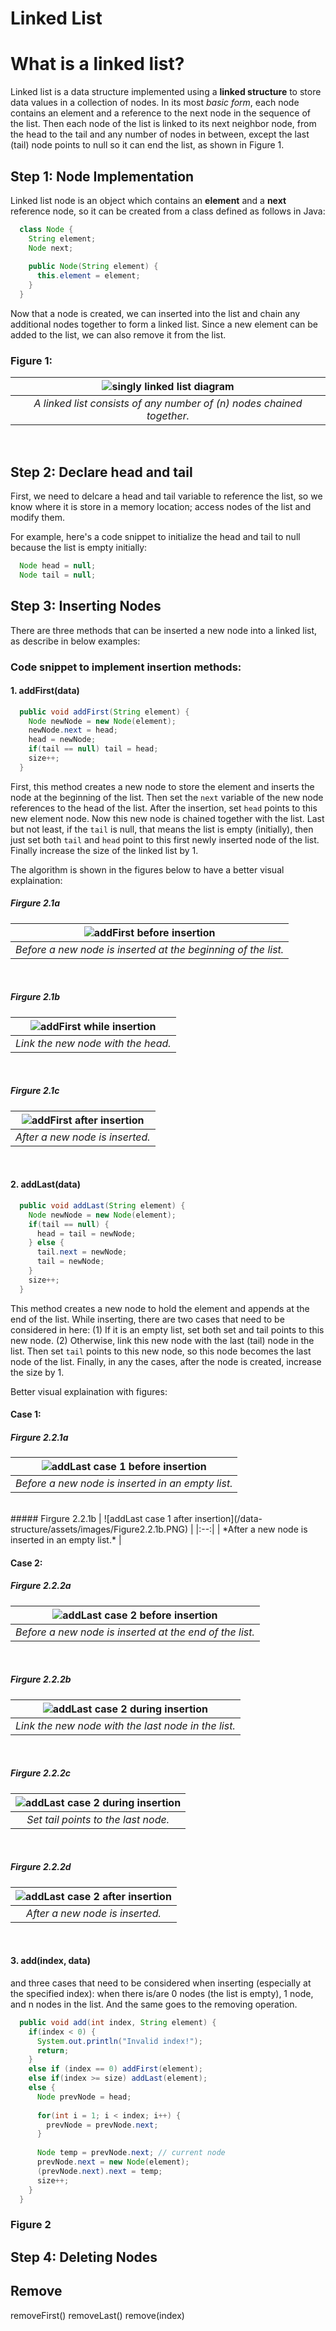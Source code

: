 # Linked List 
# What is a linked list?

Linked list is a data structure implemented using a **linked structure** to store data values in a collection of nodes. In its most *basic form*, each node contains an element and a reference to the next node in the sequence of the list. Then each node of the list is linked to its next neighbor node, from the head to the tail and any number of nodes in between, except the last (tail) node points to null so it can end the list, as shown in Figure 1. 

## Step 1: Node Implementation

Linked list node is an object which contains an **element** and a **next** reference node, so it can be created from a class defined as follows in Java:

```java
  class Node {
    String element;
    Node next;
    
    public Node(String element) {
      this.element = element;
    }
  }
```
  
Now that a node is created, we can inserted into the list and chain any additional nodes together to form a linked list. Since a new element can be added to the list, we can also remove it from the list. 



### Figure 1:
| ![singly linked list diagram](/data-structure/assets/images/figure26.7_linked_list.PNG) |
|:--:|
| *A linked list consists of any number of (n) nodes chained together.* |
<br>


## Step 2: Declare head and tail

First, we need to delcare a head and tail variable to reference the list, so we know where it is store in a memory location; access nodes of the list and modify them.

For example, here's a code snippet to initialize the head and tail to null because the list is empty initially:
```java
  Node head = null;
  Node tail = null;
```


## Step 3: Inserting Nodes 

There are three methods that can be inserted a new node into a linked list, as describe in below examples:

### Code snippet to implement insertion methods:
#### 1. addFirst(data)
```java
  public void addFirst(String element) {
    Node newNode = new Node(element);
    newNode.next = head;
    head = newNode;
    if(tail == null) tail = head;
    size++;
  }
```
First, this method creates a new node to store the element and inserts the node at the beginning of the list. Then set the `next` variable of the new node references to the head of the list. After the insertion, set `head` points to this new element node. Now this new node is chained together with the list. Last but not least, if the `tail` is null, that means the list is empty (initially), then just set both `tail` and `head` point to this first newly inserted node of the list. Finally increase the size of the linked list by 1. 

The algorithm is shown in the figures below to have a better visual explaination:

##### Firgure 2.1a
| ![addFirst before insertion](/data-structure/assets/images/Figure2.1a.PNG) |
|:--:|
| *Before a new node is inserted at the beginning of the list.* |
<br>

##### Firgure 2.1b
| ![addFirst while insertion](/data-structure/assets/images/Figure2.1b.PNG) |
|:--:|
| *Link the new node with the head.* |
<br>

##### Firgure 2.1c
| ![addFirst after insertion](/data-structure/assets/images/Figure2.1c.PNG) |
|:--:|
| *After a new node is inserted.* |
<br>


#### 2. addLast(data)
```java
  public void addLast(String element) {
    Node newNode = new Node(element);
    if(tail == null) {
      head = tail = newNode;
    } else {
      tail.next = newNode;
      tail = newNode;
    }
    size++;
  }
```
This method creates a new node to hold the element and appends at the end of the list. While inserting, there are two cases that need to be considered in here: 
(1) If it is an empty list, set both set and tail points to this new node. 
(2) Otherwise, link this new node with the last (tail) node in the list. Then set `tail` points to this new node, so this node becomes the last node of the list.
Finally, in any the cases, after the node is created, increase the size by 1.

Better visual explaination with figures:
#### Case 1:
##### Firgure 2.2.1a
| ![addLast case 1 before insertion](/data-structure/assets/images/Figure2.2.1a.PNG) |
|:--:|
| *Before a new node is inserted in an empty list.* |
<br>
##### Firgure 2.2.1b
| ![addLast case 1 after insertion](/data-structure/assets/images/Figure2.2.1b.PNG) |
|:--:|
| *After a new node is inserted in an empty list.* |
<br>

#### Case 2:
##### Firgure 2.2.2a
| ![addLast case 2 before insertion](/data-structure/assets/images/Figure2.2.2a.PNG) |
|:--:|
| *Before a new node is inserted at the end of the list.* |
<br>

##### Firgure 2.2.2b
| ![addLast case 2 during insertion](/data-structure/assets/images/Figure2.2.2b.PNG) |
|:--:|
| *Link the new node with the last node in the list.* |
<br>

##### Firgure 2.2.2c
| ![addLast case 2 during insertion](/data-structure/assets/images/Figure2.2.2c.PNG) |
|:--:|
| *Set tail points to the last node.* |
<br>

##### Firgure 2.2.2d
| ![addLast case 2 after insertion](/data-structure/assets/images/Figure2.2.2d.PNG) |
|:--:|
| *After a new node is inserted.* |
<br>

#### 3. add(index, data)
and three cases that need to be considered when inserting (especially at the specified index): when there is/are 0 nodes (the list is empty), 1 node, and n nodes in the list. And the same goes to the removing operation. 

```java
  public void add(int index, String element) {
    if(index < 0) {
      System.out.println("Invalid index!");
      return;
    } 
    else if (index == 0) addFirst(element);
    else if(index >= size) addLast(element);
    else {
      Node prevNode = head;
      
      for(int i = 1; i < index; i++) {
        prevNode = prevNode.next;
      }
      
      Node temp = prevNode.next; // current node 
      prevNode.next = new Node(element);
      (prevNode.next).next = temp;
      size++;
    }
  }
```

### Figure 2


## Step 4: Deleting Nodes

## Remove
removeFirst()
removeLast()
remove(index)
